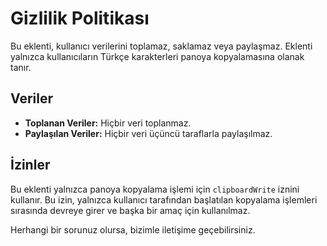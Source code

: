# Gizlilik Politikası

Bu eklenti, kullanıcı verilerini toplamaz, saklamaz veya paylaşmaz. Eklenti yalnızca kullanıcıların Türkçe karakterleri panoya kopyalamasına olanak tanır.

## Veriler
- **Toplanan Veriler:** Hiçbir veri toplanmaz.
- **Paylaşılan Veriler:** Hiçbir veri üçüncü taraflarla paylaşılmaz.

## İzinler
Bu eklenti yalnızca panoya kopyalama işlemi için `clipboardWrite` iznini kullanır. Bu izin, yalnızca kullanıcı tarafından başlatılan kopyalama işlemleri sırasında devreye girer ve başka bir amaç için kullanılmaz.

Herhangi bir sorunuz olursa, bizimle iletişime geçebilirsiniz.
